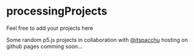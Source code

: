 # processingProjects
Feel free to add your projects here 
 
Some random p5.js projects in collaboration with [@itspacchu](https://github.com/itspacchu)
hosting on github pages comming soon...
